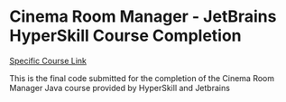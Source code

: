 # Cinema Room Manager - JetBrains HyperSkill Course Completion

[Specific Course Link](https://hyperskill.org/projects/133)

This is the final code submitted for the completion of the Cinema Room Manager Java course provided by HyperSkill and Jetbrains
